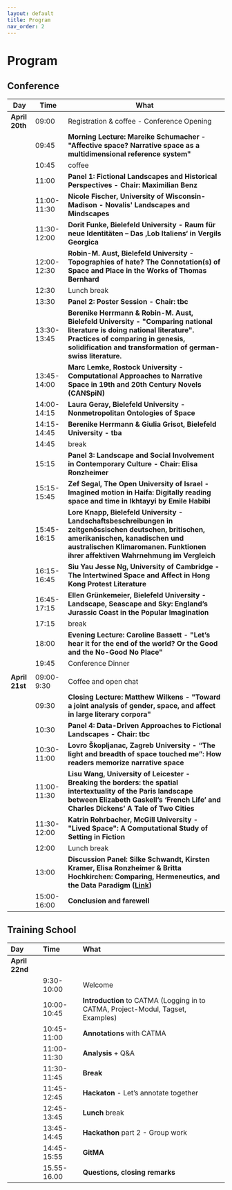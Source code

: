 ```yaml
---
layout: default
title: Program
nav_order: 2
---
```


# Program

## Conference

| Day        | Time        | What                                                                                                                                                                                                                        |
| ---------- | ----------- | --------------------------------------------------------------------------------------------------------------------------------------------------------------------------------------------------------------------------- |
| **April 20th** | 09:00       | Registration & coffee - Conference Opening                                                                                                                                                                                  |
|            | 09:45       | **Morning Lecture: Mareike Schumacher \- "Affective space? Narrative space as a multidimensional reference system"**                                                                                                            |
|            | 10:45       | coffee                                                                                                                                                                                                                      |
|            | 11:00       | **Panel 1: Fictional Landscapes and Historical Perspectives - Chair: Maximilian Benz**                                                                                                                                |
|            | 11:00-11:30 | **Nicole Fischer, University of Wisconsin-Madison - Novalis' Landscapes and Mindscapes**                                                                                                                                         |
|            | 11:30-12:00 | **Dorit Funke, Bielefeld University - Raum für neue Identitäten – Das ‚Lob Italiens‘ in Vergils Georgica**                                                                                                                       |
|            | 12:00-12:30 | **Robin-M. Aust, Bielefeld University - Topographies of hate? The Connotation(s) of Space and Place in the Works of Thomas Bernhard**                                                                                            |
|            | 12:30       | Lunch break                                                                                                                                                                                                                 |
|            | 13:30       | **Panel 2: Poster Session - Chair: tbc**                                                                                                                                                                                        |
|            | 13:30-13:45 | **Berenike Herrmann & Robin-M. Aust, Bielefeld University - "Comparing national literature is doing national literature". Practices of comparing in genesis, solidification and transformation of german-swiss literature.**    |
|            | 13:45-14:00 | **Marc Lemke, Rostock University - Computational Approaches to Narrative Space in 19th and 20th Century Novels (CANSpiN)**                                                                                                     |
|            | 14:00-14:15 | **Laura Geray, Bielefeld University - Nonmetropolitan Ontologies of Space**                                                                                                                                                      |
|            | 14:15-14:45 | **Berenike Herrmann & Giulia Grisot, Bielefeld University - tba**                                                                                                                                                                                                                         |
|            | 14:45       | break                                                                                                                                                                                                                       |
|            | 15:15       | **Panel 3: Landscape and Social Involvement in Contemporary Culture - Chair: Elisa Ronzheimer**                                                                                                                             |
|            | 15:15-15:45 | **Zef Segal, The Open University of Israel - Imagined motion in Haifa: Digitally reading space and time in Ikhtayyi by Emile Habibi**                                                                                            |
|            | 15:45-16:15 | **Lore Knapp, Bielefeld University - Landschaftsbeschreibungen in zeitgenössischen deutschen, britischen, amerikanischen, kanadischen und australischen Klimaromanen. Funktionen ihrer affektiven Wahrnehmung im Vergleich** |
|            | 16:15-16:45 | **Siu Yau Jesse Ng, University of Cambridge - The Intertwined Space and Affect in Hong Kong Protest Literature**                                                                                                                 |
|            | 16:45-17:15 | **Ellen Grünkemeier, Bielefeld University - Landscape, Seascape and Sky: England’s Jurassic Coast in the Popular Imagination**                                                                                                   |
|            | 17:15       | break                                                                                                                                                                                                                       |
|            | 18:00       | **Evening Lecture: Caroline Bassett - "Let’s hear it for the end of the world? Or the Good and the No-Good No Place"**                                                                                                          |
|            | 19:45       | Conference Dinner                                                                                                                                                                                                           |
|            |             |                                                                                                                                                                                                                             |
| **April 21st** | 09:00-9:30  | Coffee and open chat                                                                                                                                                                                                        |
|            | 09:30       | **Closing Lecture: Matthew Wilkens - "Toward a joint analysis of gender, space, and affect in large literary corpora"**                                                                                                         |
|            | 10:30       | **Panel 4: Data-Driven Approaches to Fictional Landscapes - Chair: tbc**                                                                                                                                                        |
|            | 10:30-11:00 | **Lovro Škopljanac, Zagreb University - “The light and breadth of space touched me”: How readers memorize narrative space**                                                                                                      |
|            | 11:00-11:30 | **Lisu Wang, University of Leicester - Breaking the borders: the spatial intertextuality of the Paris landscape between Elizabeth Gaskell’s ‘French Life’ and Charles Dickens’ A Tale of Two Cities**                            |
|            | 11:30-12:00 | **Katrin Rohrbacher, McGill University - "Lived Space": A Computational Study of Setting in Fiction**                                                                                                                            |
|            | 12:00       | Lunch break                                                                                                                                                                                                                 |
|            | 13:00       | **Discussion Panel: Silke Schwandt, Kirsten Kramer, Elisa Ronzheimer & Britta Hochkirchen: Comparing, Hermeneutics, and the Data Paradigm ([Link](https://comparing-landscapes.github.io/panel.html))**                                                                                                                                                            |
|            | 15:00-16:00 | **Conclusion and farewell**                                                                                                            




## Training School

| Day       | Time | What                                     |
|:----------|:-----------|:-----------------------------------------|
| **April 22nd** | | |
| | 9:30-10:00 | Welcome |
| | 10:00-10:45 | **Introduction** to CATMA (Logging in to CATMA, Project-Modul, Tagset, Examples) |
| | 10:45-11:00 | **Annotations** with CATMA | 
| | 11:00-11:30 | **Analysis** + Q&A |
| | 11:30-11:45 | **Break** |
| | 11:45-12:45 | **Hackaton** - Let’s annotate together |
| | 12:45-13:45 | **Lunch** break |
| | 13:45-14:45 | **Hackathon** part 2 - Group work | 
| | 14:45-15:55 | **GitMA** |
| | 15.55-16.00 | **Questions, closing remarks** | 



